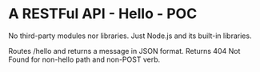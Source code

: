 # A RESTFul API - Hello - POC

  No third-party modules nor libraries. Just Node.js and its built-in libraries.
  
  Routes /hello and returns a message in JSON format.
  Returns 404 Not Found for non-hello path and non-POST verb.
